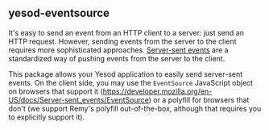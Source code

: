 ## yesod-eventsource

It's easy to send an event from an HTTP client to a server:
just send an HTTP request.  However, sending events from the
server to the client requires more sophisticated approaches.
[Server-sent events](http://www.w3.org/TR/eventsource/) are a
standardized way of pushing events from the server to the
client.

This package allows your Yesod application to easily send
server-sent events.  On the client side, you may use the
`EventSource` JavaScript object on browsers that support it
(https://developer.mozilla.org/en-US/docs/Server-sent_events/EventSource)
or a polyfill for browsers that don't (we support Remy's
polyfill out-of-the-box, although that requires you to
explicitly support it).
